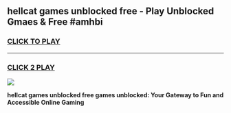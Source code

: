 
## hellcat games unblocked free - Play Unblocked Gmaes & Free #amhbi
<h3>
<a href="https://premium.freeplayer.one?title=hellcat_games_unblocked_free&ref=03M">CLICK TO PLAY</a></h3>
<hr>

<h3>
<a href="https://premium.freeplayer.one?title=hellcat_games_unblocked_free&ref=03M">CLICK 2 PLAY</a>
  
</h3>

<a href="https://premium.freeplayer.one?title=hellcat_games_unblocked_free&ref=03M"><img src="https://clearcache.store/games.png"></a>


**hellcat games unblocked free games unblocked: Your Gateway to Fun and Accessible Online Gaming**
